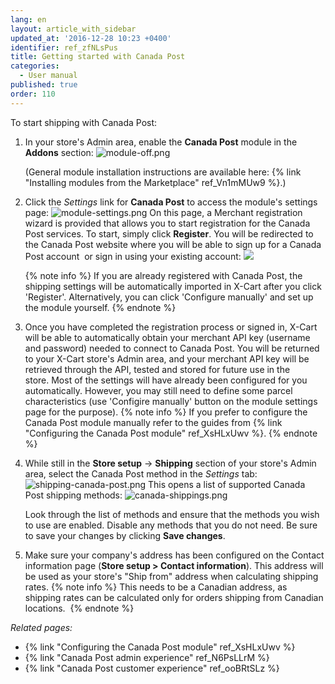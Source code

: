 ```yaml
---
lang: en
layout: article_with_sidebar
updated_at: '2016-12-28 10:23 +0400'
identifier: ref_zfNLsPus
title: Getting started with Canada Post
categories:
  - User manual
published: true
order: 110
---
```



To start shipping with Canada Post:

1.  In your store's Admin area, enable the **Canada Post** module in the **Addons** section:
    ![module-off.png]({{site.baseurl}}/attachments/ref_zfNLsPus/module-off.png)

    (General module installation instructions are available here: {% link "Installing modules from the Marketplace" ref_Vn1mMUw9 %}.)

2.  Click the _Settings_ link for **Canada Post** to access the module's settings page:
    ![module-settings.png]({{site.baseurl}}/attachments/ref_zfNLsPus/module-settings.png)
    On this page, a Merchant registration wizard is provided that allows you to start registration for the Canada Post services.
    To start, simply click **Register**. You will be redirected to the Canada Post website where you will be able to sign up for a Canada Post account  or sign in using your existing account:
    ![]({{site.baseurl}}/attachments/7505231/7602671.png)
    
    {% note  info %}
    If you are already registered with Canada Post, the shipping settings will be automatically imported in X-Cart after you click 'Register'. Alternatively, you can click 'Configure manually' and set up the module yourself.
    {% endnote %}
    
3.  Once you have completed the registration process or signed in, X-Cart will be able to automatically obtain your merchant API key (username and password) needed to connect to Canada Post. You will be returned to your X-Cart store's Admin area, and your merchant API key will be retrieved through the API, tested and stored for future use in the store. Most of the settings will have already been configured for you automatically. However, you may still need to define some parcel characteristics (use 'Configire manually' button on the module settings page for the purpose).
    {% note info %}
    If you prefer to configure the Canada Post module manually refer to the guides from {% link "Configuring the Canada Post module" ref_XsHLxUwv %}.
    {% endnote %}
    
4.  While still in the **Store setup** -> **Shipping** section of your store's Admin area, select the Canada Post method in the _Settings_ tab:
    ![shipping-canada-post.png]({{site.baseurl}}/attachments/ref_zfNLsPus/shipping-canada-post.png)
    This opens a list of supported Canada Post shipping methods:
    ![canada-shippings.png]({{site.baseurl}}/attachments/ref_zfNLsPus/canada-shippings.png)
    
    Look through the list of methods and ensure that the methods you wish to use are enabled. Disable any methods that you do not need. Be sure to save your changes by clicking **Save changes**.
5.  Make sure your company's address has been configured on the Contact information page (**Store setup > Contact information**). This address will be used as your store's "Ship from" address when calculating shipping rates. 
    {% note info %}
    This needs to be a Canadian address, as shipping rates can be calculated only for orders shipping from Canadian locations. 
    {% endnote %}

_Related pages:_

*   {% link "Configuring the Canada Post module" ref_XsHLxUwv %}
*   {% link "Canada Post admin experience" ref_N6PsLLrM %}
*   {% link "Canada Post customer experience" ref_ooBRtSLz %}
